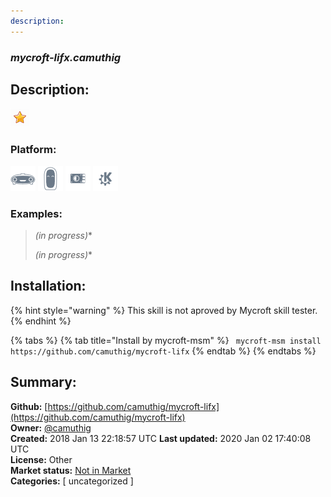 ```yaml
---
description: 
---
```


### _mycroft-lifx.camuthig_  
## Description:  
  
  
![](../.gitbook/assets/star.png)  
  
### Platform:  
 ![Mark I](../.gitbook/assets/mark-1-icon.png)  ![Mark II](../.gitbook/assets/mark-2-icon.png)  ![Picroft](../.gitbook/assets/picroft-icon.png)  ![plasmoid](../.gitbook/assets/kde.png)   
### Examples:  
> *(in progress)**  
>   
> *(in progress)**  
>   
  
## Installation:  
{% hint style="warning" %}
This skill is not aproved by Mycroft skill tester.
{% endhint %}
    
{% tabs %}
{% tab title="Install by mycroft-msm" %}
``` mycroft-msm install https://github.com/camuthig/mycroft-lifx```
{% endtab %}
  {% endtabs %}
    
## Summary:  
**Github:** [https://github.com/camuthig/mycroft-lifx](https://github.com/camuthig/mycroft-lifx)  
**Owner:** [@camuthig](https://github.com/camuthig)  
**Created:** 2018 Jan 13 22:18:57 UTC  **Last updated:** 2020 Jan 02 17:40:08 UTC  
**License:** Other  
**Market status:** [Not in Market](https://market.mycroft.ai/skill/)  
**Categories:** [ uncategorized ]   
